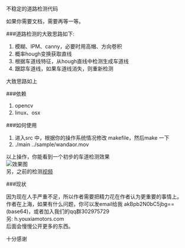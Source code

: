 不稳定的道路检测代码  
  
如果你需要文档，需要再等一等。  
  
###道路检测的大致思路如下: 
1. 模糊、IPM、canny，必要时用高帽、方向卷积  
2. 概率hough变换获取直线  
3. 根据车道线特征，从hough直线中检测生成车道线   
4. 跟踪车道线，如果车道线消失，则重新检测
  
大致思路如上  

###依赖
1. opencv
2. linux、osx

###如何使用
1. 进入src 中，根据你的操作系统情况修改 makefile，然后make 一下
2. ./main ../sample/wandaor.mov  

以上操作，你能看到一个初步的车道检测效果   
![效果图](http://i.imgur.com/KF01ENH.png)  
另，之前的检测[视频](https://www.youtube.com/watch?v=tSoJ5f0X7Y0)


###现状

因为现在人手严重不足，所以作者需要把精力花在作者认为更重要的事情上。   
作者在上海，如果有什么问题，你可以发email给我 akBpb2N0bC5jbg== (base64)，或者加入我们的qq群302975729    
另: h.youxiamotors.com   
后面会慢慢公开更多的东西。  

十分感谢
